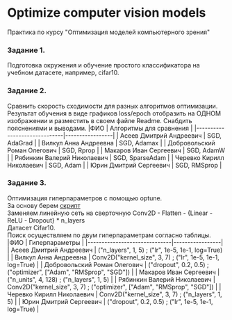 # Optimize computer vision models

Практика по курсу "Оптимизация моделей компьютерного зрения"  
### Задание 1. 
Подготовка окружения и обучение простого классификатора на учебном датасете, например, cifar10.  

### Задание 2. 
Сравнить скорость сходимости для разных алгоритмов оптимизации. 
Результат обучения в виде графиков loss/epoch отобразить на ОДНОМ изображении и разместить в своем файле Readme. 
Снабдить пояснениями и выводами. 
|ФИО | Алгоритмы для сравнения |
|------------------------------|-----------------|
| Асеев Дмитрий   Андреевич    | SGD, AdaGrad    |
| Вилкул Анна Андреевна        | SGD, Adamax     |
| Добровольский Роман Олегович | SGD, Rprop      |
| Макаров Иван Сергеевич       | SGD, AdamW      |
| Рябинкин Валерий Николаевич  | SGD, SparseAdam |
| Черевко Кирилл Николаевич    | SGD, Adam       |
| Юрин Дмитрий Сергеевич       | SGD, RMSprop    |


### Задание 3. 
Оптимизация гиперпараметров с помощью optune.  
За основу берем [скрипт](https://github.com/optuna/optuna-examples/blob/main/pytorch/pytorch_simple.py)  
Заменяем линейную сеть на сверточную Conv2D - Flatten - {Linear - ReLU - Dropout} * n_layers  
Датасет Cifar10.  
Поиск осуществляем по двум гиперпараметрам согласно таблицы.  
|ФИО | Гиперпараметры |
|------------------------------|-----------------|
| Асеев Дмитрий   Андреевич    | ("n_layers", 1, 5) ; ("lr", 1e-5, 1e-1, log=True)    |
| Вилкул Анна Андреевна        | Conv2D("kernel_size", 3, 7) ; ("lr", 1e-5, 1e-1, log=True)        |
| Добровольский Роман Олегович | ("dropout", 0.2, 0.5) ; ("optimizer", ["Adam", "RMSprop", "SGD"])       |
| Макаров Иван Сергеевич       |  ("n_units", 4, 128) ;  ("n_layers", 1, 5)    |
| Рябинкин Валерий Николаевич  | Conv2D("kernel_size", 3, 7) ; ("optimizer", ["Adam", "RMSprop", "SGD"]) |
| Черевко Кирилл Николаевич    | Conv2D("kernel_size", 3, 7) ; ("n_layers", 1, 5)      |
| Юрин Дмитрий Сергеевич       | ("dropout", 0.2, 0.5) ;  ("lr", 1e-5, 1e-1, log=True)   |

